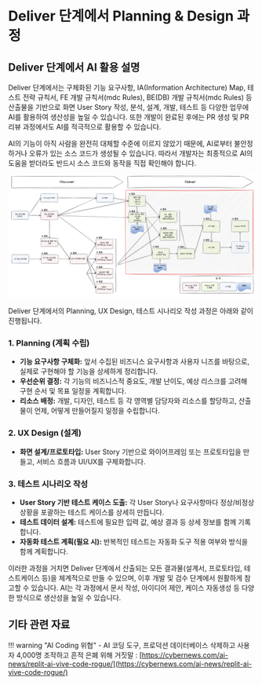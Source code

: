 # Deliver 단계에서 Planning & Design 과정

## Deliver 단계에서 AI 활용 설명

Deliver 단계에서는 구체화된 기능 요구사항, IA(Information Architecture) Map, 테스트 전략 규칙서, FE 개발 규칙서(mdc Rules), BE(DB) 개발 규칙서(mdc Rules) 등 산출물을 기반으로 화면 User Story 작성, 분석, 설계, 개발, 테스트 등 다양한 업무에 AI를 활용하여 생산성을 높일 수 있습니다. 또한 개발이 완료된 후에는 PR 생성 및 PR 리뷰 과정에서도 AI를 적극적으로 활용할 수 있습니다.

AI의 기능이 아직 사람을 완전히 대체할 수준에 이르지 않았기 때문에, AI로부터 불안정하거나 오류가 있는 소스 코드가 생성될 수 있습니다. 따라서 개발자는 최종적으로 AI의 도움을 받더라도 반드시 소스 코드와 동작을 직접 확인해야 합니다.

![](../../attachments/deliver-plan.png)

Deliver 단계에서의 Planning, UX Design, 테스트 시나리오 작성 과정은 아래와 같이 진행됩니다.

### 1. Planning (계획 수립)

- **기능 요구사항 구체화:** 앞서 수집된 비즈니스 요구사항과 사용자 니즈를 바탕으로, 실제로 구현해야 할 기능을 상세하게 정리합니다.
- **우선순위 결정:** 각 기능의 비즈니스적 중요도, 개발 난이도, 예상 리스크를 고려해 구현 순서 및 목표 일정을 계획합니다.
- **리소스 배정:** 개발, 디자인, 테스트 등 각 영역별 담당자와 리소스를 할당하고, 산출물이 언제, 어떻게 만들어질지 일정을 수립합니다.

### 2. UX Design (설계)

- **화면 설계/프로토타입:** User Story 기반으로 와이어프레임 또는 프로토타입을 만들고, 서비스 흐름과 UI/UX를 구체화합니다.

### 3. 테스트 시나리오 작성

- **User Story 기반 테스트 케이스 도출:** 각 User Story나 요구사항마다 정상/비정상 상황을 포괄하는 테스트 케이스를 상세히 만듭니다.
- **테스트 데이터 설계:** 테스트에 필요한 입력 값, 예상 결과 등 상세 정보를 함께 기록합니다.
- **자동화 테스트 계획(필요 시):** 반복적인 테스트는 자동화 도구 적용 여부와 방식을 함께 계획합니다.

이러한 과정을 거치면 Deliver 단계에서 산출되는 모든 결과물(설계서, 프로토타입, 테스트케이스 등)을 체계적으로 만들 수 있으며, 이후 개발 및 검수 단계에서 원활하게 참고할 수 있습니다. AI는 각 과정에서 문서 작성, 아이디어 제안, 케이스 자동생성 등 다양한 방식으로 생산성을 높일 수 있습니다.

## 기타 관련 자료

!!! warning "AI Coding 위협"
    - AI 코딩 도구, 프로덕션 데이터베이스 삭제하고 사용자 4,000명 조작하고 흔적 은폐 위해 거짓말 : [https://cybernews.com/ai-news/replit-ai-vive-code-rogue/](https://cybernews.com/ai-news/replit-ai-vive-code-rogue/)